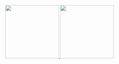  <div>
  <a href="https://github.com/cadu31">
  <img height="170em" src="https://github-readme-stats.vercel.app/api?username=cadu31&show_icons=true&theme=dark&include_all_commits=true&count_private=true"/>
  <img height="170em" src="https://github-readme-stats.vercel.app/api/top-langs/?username=cadu31&layout=compact&langs_count=8&theme=dark"/>
<div>
